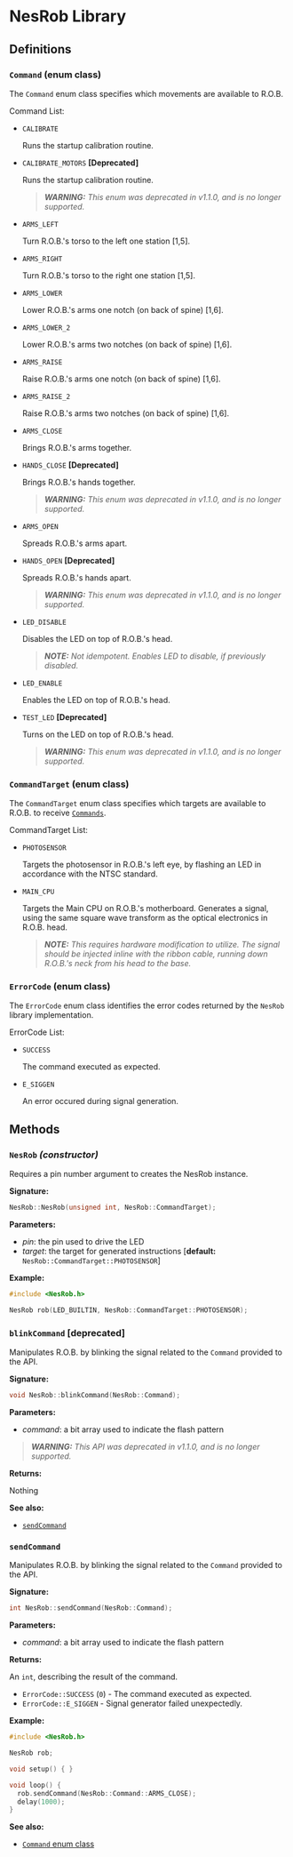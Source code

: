 NesRob Library
==============

Definitions
-----------

### `Command` (enum class)

The `Command` enum class specifies which movements are available to R.O.B.

Command List:

- `CALIBRATE`

  Runs the startup calibration routine.

- `CALIBRATE_MOTORS` **[Deprecated]**

  Runs the startup calibration routine.

  > _**WARNING:** This enum was deprecated in v1.1.0, and is no longer supported._

- `ARMS_LEFT`

  Turn R.O.B.'s torso to the left one station [1,5].

- `ARMS_RIGHT`

  Turn R.O.B.'s torso to the right one station [1,5].

- `ARMS_LOWER`

  Lower R.O.B.'s arms one notch (on back of spine) [1,6].

- `ARMS_LOWER_2`

  Lower R.O.B.'s arms two notches (on back of spine) [1,6].

- `ARMS_RAISE`

  Raise R.O.B.'s arms one notch (on back of spine) [1,6].

- `ARMS_RAISE_2`

  Raise R.O.B.'s arms two notches (on back of spine) [1,6].

- `ARMS_CLOSE`

  Brings R.O.B.'s arms together.

- `HANDS_CLOSE` **[Deprecated]**

  Brings R.O.B.'s hands together.

  > _**WARNING:** This enum was deprecated in v1.1.0, and is no longer supported._

- `ARMS_OPEN`

  Spreads R.O.B.'s arms apart.

- `HANDS_OPEN` **[Deprecated]**

  Spreads R.O.B.'s hands apart.

  > _**WARNING:** This enum was deprecated in v1.1.0, and is no longer supported._

- `LED_DISABLE`

  Disables the LED on top of R.O.B.'s head.

  > _**NOTE:** Not idempotent. Enables LED to disable, if previously disabled._

- `LED_ENABLE`

  Enables the LED on top of R.O.B.'s head.

- `TEST_LED` **[Deprecated]**

  Turns on the LED on top of R.O.B.'s head.

  > _**WARNING:** This enum was deprecated in v1.1.0, and is no longer supported._

### `CommandTarget` (enum class)

The `CommandTarget` enum class specifies which targets are available to R.O.B.
to receive [`Commands`](#command-enum-class).

CommandTarget List:

- `PHOTOSENSOR`

  Targets the photosensor in R.O.B.'s left eye, by flashing an LED in accordance
  with the NTSC standard.

- `MAIN_CPU`

  Targets the Main CPU on R.O.B.'s motherboard. Generates a signal, using the
  same square wave transform as the optical electronics in R.O.B. head.

  > _**NOTE:**  This requires hardware modification to utilize. The signal
  > should be injected inline with the ribbon cable, running down R.O.B.'s neck
  > from his head to the base._

### `ErrorCode` (enum class)

The `ErrorCode` enum class identifies the error codes returned by the `NesRob`
library implementation.

ErrorCode List:

- `SUCCESS`

  The command executed as expected.

- `E_SIGGEN`

  An error occured during signal generation.

Methods
-------

### `NesRob` _(constructor)_

Requires a pin number argument to creates the NesRob instance.

**Signature:**

```cpp
NesRob::NesRob(unsigned int, NesRob::CommandTarget);
```

**Parameters:**

- _pin_: the pin used to drive the LED
- _target_: the target for generated instructions [**default:**
`NesRob::CommandTarget::PHOTOSENSOR`]

**Example:**

```cpp
#include <NesRob.h>

NesRob rob(LED_BUILTIN, NesRob::CommandTarget::PHOTOSENSOR);
```

### `blinkCommand` [deprecated]

Manipulates R.O.B. by blinking the signal related to the `Command` provided to
the API.

**Signature:**

```cpp
void NesRob::blinkCommand(NesRob::Command);
```

**Parameters:**

- _command_: a bit array used to indicate the flash pattern

> _**WARNING:** This API was deprecated in v1.1.0, and is no longer supported._

**Returns:**

Nothing

**See also:**

- [`sendCommand`](#sendcommand)

### `sendCommand`

Manipulates R.O.B. by blinking the signal related to the `Command` provided to
the API.

**Signature:**

```cpp
int NesRob::sendCommand(NesRob::Command);
```

**Parameters:**

- _command_: a bit array used to indicate the flash pattern

**Returns:**

An `int`, describing the result of the command.

- `ErrorCode::SUCCESS` (`0`) - The command executed as expected.
- `ErrorCode::E_SIGGEN` - Signal generator failed unexpectedly.

**Example:**

```cpp
#include <NesRob.h>

NesRob rob;

void setup() { }

void loop() {
  rob.sendCommand(NesRob::Command::ARMS_CLOSE);
  delay(1000);
}
```

**See also:**

- [`Command` enum class](#command-enum-class)
